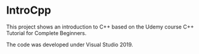 # IntroCpp
This project shows an introduction to C++ based on the Udemy course C++ Tutorial for Complete Beginners.

The code was developed under Visual Studio 2019.
